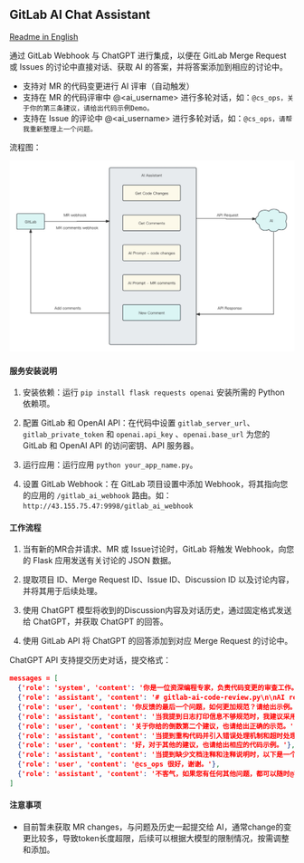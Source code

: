 ## GitLab AI Chat Assistant

[Readme in English](./README_en.md)

通过 GitLab Webhook 与 ChatGPT 进行集成，以便在 GitLab Merge Request 或 Issues 的讨论中直接对话、获取 AI 的答案，并将答案添加到相应的讨论中。

- 支持对 MR 的代码变更进行 AI 评审（自动触发）
- 支持在 MR 的代码评审中 @<ai_username> 进行多轮对话，如：`@cs_ops，关于你的第三条建议，请给出代码示例Demo。`
- 支持在 Issue 的评论中 @<ai_username> 进行多轮对话，如：`@cs_ops，请帮我重新整理上一个问题。`

流程图：

![](img/gitlab_ai_chat.jpeg)

#### 服务安装说明

1. 安装依赖：运行 `pip install flask requests openai` 安装所需的 Python 依赖项。

2. 配置 GitLab 和 OpenAI API：在代码中设置 `gitlab_server_url`、`gitlab_private_token` 和 `openai.api_key` 、`openai.base_url` 为您的 GitLab 和 OpenAI API 的访问密钥、API 服务器。

3. 运行应用：运行应用 `python your_app_name.py`。

4. 设置 GitLab Webhook：在 GitLab 项目设置中添加 Webhook，将其指向您的应用的 `/gitlab_ai_webhook` 路由。如：`http://43.155.75.47:9998/gitlab_ai_webhook`

#### 工作流程

1. 当有新的MR合并请求、MR 或 Issue讨论时，GitLab 将触发 Webhook，向您的 Flask 应用发送有关讨论的 JSON 数据。

2. 提取项目 ID、Merge Request ID、Issue ID、Discussion ID 以及讨论内容，并将其用于后续处理。

3. 使用 ChatGPT 模型将收到的Discussion内容及对话历史，通过固定格式发送给 ChatGPT，并获取 ChatGPT 的回答。

4. 使用 GitLab API 将 ChatGPT 的回答添加到对应 Merge Request 的讨论中。

ChatGPT API 支持提交历史对话，提交格式：

```json
messages = [
  {'role': 'system', 'content': '你是一位资深编程专家，负责代码变更的审查工作。当用户在 GitLab MR 合并请求的 Notes中提及你的时候，你需要回答他们的问题。'}, 
  {'role': 'assistant', 'content': '# gitlab-ai-code-review.py\n\nAI review 意见如下: (2647 tokens)\n\n## 代码审查反馈\n### 1. 变更的决定和描述\n拒绝变更，变更评分：20\n### 2. 存在的问题和建议\n- 缺少文档注释和注释说明，难以理解代码的作用和意图。\n- 部分变量名和方法名缺乏描述性，不易理解其用途。\n- 代码中存在硬编码的配置信息，建议使用配置文件或环境变量存储。\n- 代码结构混乱，缺乏模块化和清晰的组织，可读性差。\n- 异步执行任务的方式不够清晰，缺少错误处理机制和超时处理。\n- 代码中的日志打印信息不够规范，不易排查问题。\n### 3. 修改建议\n建议重构代码，遵循良好的注释规范和命名规范，将配置信息抽离为独立的配置文件或使用环境变量进行管理，重新组织代码结构，引入错误处理机制和超时处理，并优化日志打印方式，以提高代码可读性和可维护性。🚧'}, 
  {'role': 'user', 'content': '你反馈的最后一个问题，如何更加规范？请给出示例。'}, 
  {'role': 'assistant', 'content': '当我提到日志打印信息不够规范时，我建议采用更加标准化和易读的日志格式。例如，你可以考虑使用以下格式来记录日志：\n```\n2021-01-15 13:45:30 [INFO] - 完成数据处理任务\n2021-01-15 13:46:15 [ERROR] - 无法连接数据库，错误信息：连接超时\n2021-01-15 13:50:02 [WARNING] - 检测到内存使用率过高\n```\n在这个示例中，我们使用了时间戳、日志级别（INFO、ERROR、WARNING）和描述信息，使得日志信息更加清晰和易于排查问题。同时，请确保日志级别和内容的描述准确表达了相应的信息。'}, 
  {'role': 'user', 'content': '关于你给的倒数第二个建议，也请给出正确的示范。'}, 
  {'role': 'assistant', 'content': '当提到重构代码并引入错误处理机制和超时处理时，以下是一个可能的示例：\n```python\nimport asyncio\nasync def task_with_timeout():\n    try:\n        # 执行可能耗时的任务\n        result = await asyncio.wait_for(time_consuming_operation(), timeout=5)\n        # 处理结果\n        process_result(result)\n    except asyncio.TimeoutError:\n        # 超时处理\n        handle_timeout_error()\n    except Exception as e:\n        # 其他异常处理\n        handle_other_errors(e)\nasync def main():\n    try:\n        await task_with_timeout()\n    except Exception as e:\n        # 异常处理\n        handle_main_error(e)\nasyncio.get_event_loop().run_until_complete(main())\n```\n在这个示例中，我们使用了 asyncio 库来创建一个任务，并使用 await asyncio.wait_for 来设置任务的超时时间。除了超时处理之外，我们还包含了其他异常的处理，以保证代码的健壮性和可靠性。'}, 
  {'role': 'user', 'content': '好，对于其他的建议，也请给出相应的代码示例。'}, 
  {'role': 'assistant', 'content': '当提到缺少文档注释和注释说明时，以下是一个可能的示例：\n```python\ndef calculate_total_price(prices, quantities):\n    """\n    计算订单的总价\n    Args:\n      prices: 商品单价列表\n      quantities: 商品数量列表\n    Returns:\n      订单总价\n    """\n    total = 0\n    for price, qty in zip(prices, quantities):\n        total += price * qty\n    return total\n```\n在这个示例中，我们使用了函数注释来描述函数的作用、参数和返回值，以便其他开发人员能够更容易地理解和使用这段代码。\n当提到部分变量名和方法名缺乏描述性时，以下是一个可能的示例：\n```python\nclass Car:\n    def __init__(self, make, model, year):\n        self.make = make  # 制造商\n        self.model = model  # 型号\n        self.year = year  # 出厂年份\n```\n在这个示例中，我们使用了注释来对变量进行说明，从而增加代码的可读性和可维护性。\n当提到代码结构混乱，缺乏模块化和清晰的组织时，以下是一个可能的示例：\n```\n# app.py\nfrom helper import calculate_total_price\nprices = [10, 20, 30]\nquantities = [1, 2, 3]\ntotal_price = calculate_total_price(prices, quantities)\nprint(f"The total price is: {total_price}")\n```\n在这个示例中，我们将计算订单总价的逻辑提取到了独立的 helper 模块中，使得代码结构更加清晰和模块化。\n希望这些示例可以帮助你更好地理解我的建议！'}, 
  {'role': 'user', 'content': '@cs_ops 很好，谢谢。'}, 
  {'role': 'assistant', 'content': '不客气，如果您有任何其他问题，都可以随时@我。祝您工作顺利！👨\u200d💻🚀'}
]
```

#### 注意事项

- 目前暂未获取 MR changes，与问题及历史一起提交给 AI，通常change的变更比较多，导致token长度超限，后续可以根据大模型的限制情况，按需调整和添加。
